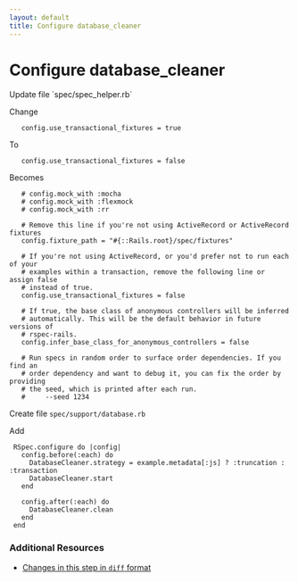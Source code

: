 ```yaml
---
layout: default
title: Configure database_cleaner
---
```


<h1 id="main">Configure database_cleaner</h1>
Update file `spec/spec_helper.rb`

Change
<pre><code>   config.use_transactional_fixtures = true</code></pre>


To
<pre><code>   config.use_transactional_fixtures = false</code></pre>


Becomes
<pre><code>   # config.mock_with :mocha
   # config.mock_with :flexmock
   # config.mock_with :rr
&nbsp;
   # Remove this line if you&#39;re not using ActiveRecord or ActiveRecord fixtures
   config.fixture_path = &quot;#{::Rails.root}/spec/fixtures&quot;
&nbsp;
   # If you&#39;re not using ActiveRecord, or you&#39;d prefer not to run each of your
   # examples within a transaction, remove the following line or assign false
   # instead of true.
   config.use_transactional_fixtures = false
&nbsp;
   # If true, the base class of anonymous controllers will be inferred
   # automatically. This will be the default behavior in future versions of
   # rspec-rails.
   config.infer_base_class_for_anonymous_controllers = false
&nbsp;
   # Run specs in random order to surface order dependencies. If you find an
   # order dependency and want to debug it, you can fix the order by providing
   # the seed, which is printed after each run.
   #     --seed 1234
</code></pre>


Create file `spec/support/database.rb`

Add
<pre><code> RSpec.configure do |config|
   config.before(:each) do
     DatabaseCleaner.strategy = example.metadata[:js] ? :truncation : :transaction
     DatabaseCleaner.start
   end
&nbsp;
   config.after(:each) do
     DatabaseCleaner.clean
   end
 end</code></pre>



### Additional Resources

* [Changes in this step in `diff` format](https://github.com/stevenhallen/rails_getting_started_bdd/commit/0f51817fa1d075b5fee6c7acd4c444fe4982b5bb)

